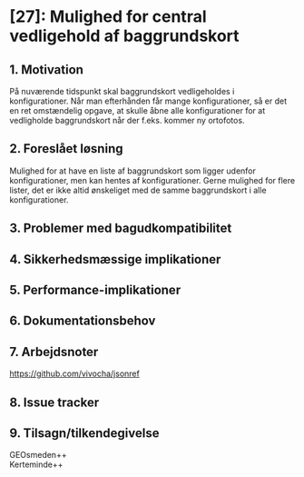 # [27]: Mulighed for central vedligehold af baggrundskort

## 1. Motivation

På nuværende tidspunkt skal baggrundskort vedligeholdes i konfigurationer. 
Når man efterhånden får mange konfigurationer, så er det en ret omstændelig opgave, at skulle åbne alle konfigurationer for at vedligholde baggrundskort når der f.eks. kommer ny ortofotos.

## 2. Foreslået løsning

Mulighed for at have en liste af baggrundskort som ligger udenfor konfigurationer, men kan hentes af konfigurationer. Gerne mulighed for flere lister, det er ikke altid ønskeliget med de samme baggrundskort i alle konfigurationer.

## 3. Problemer med bagudkompatibilitet

## 4. Sikkerhedsmæssige implikationer

## 5. Performance-implikationer

## 6. Dokumentationsbehov

## 7. Arbejdsnoter

https://github.com/vivocha/jsonref

## 8. Issue tracker  

## 9. Tilsagn/tilkendegivelse

GEOsmeden++  
Kerteminde++

